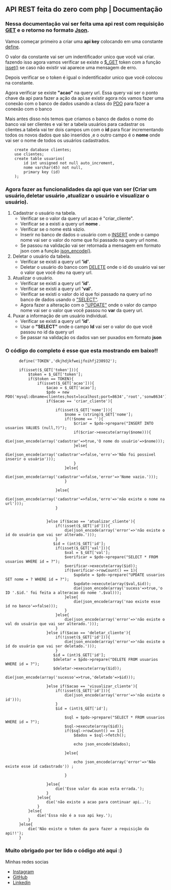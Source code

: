 <h2>API REST feita do zero com php | Documentação</h2>
<h3>Nessa documentação vai ser feita uma api rest com requisição <a href="http://devfuria.com.br/php/como-funcionam-os-metodos-get-e-post/">GET</a> e o retorno no formato <a href="https://www.json.org/json-en.html">Json</a>.</h3>
<p>Vamos começar primeiro a criar uma <b>api key</b> colocando em uma constante <a href="https://www.php.net/manual/en/function.define.php">define</a>.<p>
  <p>O valor da constante vai ser um indentificador unico que você vai criar. fazendo isso agora vamos verificar se existe o <a href="https://www.php.net/manual/en/reserved.variables.globals.php">$_GET</a> token com a função <a href="https://www.php.net/manual/en/function.isset.php">isset()</a> se caso não existir vai aparece uma 
mensagem de erro.</p>
<p>Depois verificar se o token é igual o indentificador unico que você colocou na constante.</p>
<p>Agora verificar se existe <b>"acao"</b> na query url. Essa query vai ser o ponto chave da api para fazer a ação da api.se existir agora nós vamos fazer uma conexão com o banco de dados
usando a class do <a href="https://www.php.net/manual/en/intro.pdo.php">PDO</a> para fazer a conexão com o banco</p>
<p>Mais antes disso nós temos que criamos o banco de dados o nome do banco vai ser clientes e vai ter a tabela usuários para cadastrar os clientes.a tabela vai ter dois campos um com o <b>id</b> para ficar 
incrementando todos os novos dados que são inseridos ,e o outro campo é o <b>nome</b> onde vai ser o nome de todos os usuários cadastrados.</p>

        create database clientes;
        use clientes;
        create table usuarios(
            id int unsigned not null auto_increment,
            nome varchar(45) not null,
            primary key (id)
        );
       
  <h3>Agora fazer as funcionalidades da api que van ser <b>(Criar um usuário,deletar usuário ,atualizar o usuário e visualizar o usuário)</b>.</h3>
<ol>
<li>Cadastrar o usuário na tabela.
  <ul>
    <li>Verificar se o valor da query url acao é </b>"criar_cliente"</b>.</li>
    <li>Verificar se a existi a query url <b>nome</b> .</li>
    <li>Verificar se o nome está vázio.</li>
    <li>Inserir no banco de dados o usuário com o <a href="https://www.w3schools.com/sql/sql_insert.asp">INSERT</a> onde o campo nome vai ser o valor do nome que foi passado na query url nome.</li>
    <li>Se passou na validação vai ser retornada a mensagem em formato json com a função <a href="https://www.php.net/manual/pt_BR/function.json-encode.php">json_encode()</a>.</li>
  </ul>
</li>
<li>Deletar o usuário da tabela.
  <ul>
    <li>Verificar se existi a query url <b>'id'</b>.</li>
    <li>Deletar o usuário do banco com <a href="https://www.w3schools.com/sql/sql_delete.asp">DELETE</a> onde o id do usuário vai ser o valor que você deu na query url.</li>
  </ul>
</li>
<li>Atualizar o usuário.
  <ul>
    <li>Verificar se existi a query url <b>'id'</b>.</li>
    <li>Verificar se existi a query url <b>'val'</b>.</li>
    <li>Verificar se existi o valor do id que foi passado na query url no banco de dados usando o <a href="https://www.w3schools.com/sql/sql_select.asp">"SELECT"</a>.</li>
    <li>Agora fazer a alteração com o <a href="https://www.w3schools.com/sql/sql_update.asp">"UPDATE"</a> onde o valor do campo nome vai ser o valor que você passou no <b>var</b> da query url.</li>
  </ul>
</li>
<li>Puxar a informação de um usuário individual.
  <ul>
    <li>Verificar se existi a query url <b>'id'</b>.</li>
    <li>Usar o <b>"SELECT"</b> onde o campo <b>Id</b> vai ser o valor do que você passou no id da query url</li>
    <li>Se passar na validação os dados van ser puxados em formato <b>json</b></li>
  </ul>
</li>
</ol>
<h3>O código do completo é esse que esta mostrando em baixo!!</h3>

          define('TOKEN','dkjhdjkfweijfoihfj238932');

          if(isset($_GET['token'])){
              $token = $_GET['token'];
              if($token == TOKEN){
                  if(isset($_GET['acao'])){
                      $acao = $_GET['acao'];
                      $pdo = new PDO('mysql:dbname=clientes;host=localhost;port=8634','root','sonw8634');
                      if($acao == 'criar_cliente'){

                          if(isset($_GET['nome'])){
                              $nome = (string)$_GET['nome'];
                              if(!$nome == ''){
                                  $criar = $pdo->prepare("INSERT INTO usuarios VALUES (null,?)");
                                  if($criar->execute(array($nome))){
                                      die(json_encode(array('cadastrar'=>true,'O nome do usuário'=>$nome)));
                                  }else{
                                      die(json_encode(array('cadastrar'=>false,'erro'=>'Não foi possivel inserir o usuário')));
                                  }
                              }else{
                                  die(json_encode(array('cadastrar'=>false,'error'=>'Nome vazio.')));
                              }

                          }else{
                              die(json_encode(array('cadastrar'=>false,'erro'=>'não existe o nome na url')));
                          }


                      }else if($acao == 'atualizar_cliente'){
                          if(!isset($_GET['id'])){
                              die(json_encode(array('error'=>'não existe o id do usuário que vai ser alterado.')));
                          }
                         $id = (int)$_GET['id'];
                          if(isset($_GET['val'])){
                              $val = $_GET['val'];
                              $verificar = $pdo->prepare("SELECT * FROM usuarios WHERE id = ?");
                              $verificar->execute(array($id));
                              if($verificar->rowCount() == 1){
                                  $update = $pdo->prepare("UPDATE usuarios SET nome = ? WHERE id = ?");
                                  $update->execute(array($val,$id));
                                  die(json_encode(array('sucess'=>true,'o ID '.$id.' foi feita a alteracao do nome '.$val)));
                              }else{
                                  die(json_encode(array('nao existe esse id no banco'=>false)));
                              }
                          }else{
                              die(json_encode(array('error'=>'não existe o val do usuário que vai ser alterado.'))); 
                          }
                      }else if($acao == 'deletar_cliente'){
                          if(!isset($_GET['id'])){
                              die(json_encode(array('error'=>'não existe o id do usuário que vai ser deletado.')));
                          }
                         $id = (int)$_GET['id'];
                         $deletar = $pdo->prepare("DELETE FROM usuarios WHERE id = ?");
                         $deletar->execute(array($id));
                         die(json_encode(array('sucesso'=>true,'deletado'=>$id)));

                      }else if($acao == 'visualizar_cliente'){
                          if(!isset($_GET['id'])){
                              die(json_encode(array('error'=>'não existe o id')));
                          }
                          $id = (int)$_GET['id'];

                              $sql = $pdo->prepare("SELECT * FROM usuarios WHERE id = ?");
                              $sql->execute(array($id));
                              if($sql->rowCount() == 1){
                                  $dados = $sql->fetch();

                                  echo json_encode($dados);

                              }else{

                                  echo json_encode(array('error'=>'Não existe esse id cadastrado')) ;

                              }

                      }else{
                          die('Esse valor da acao esta errada.');
                      }
                  }else{
                      die('não existe a acao para continuar api..');
                  }
              }else{
                  die('Essa não é a sua api key.');
              }
          }else{
              die('Não existe o token da para fazer a requisição da api!!');
          }
          
          
<h3>Muito obrigado por ter lido o código até aqui :)</h3>
<p>Minhas redes socias</p>
<ul>
  <li><a href="https://www.instagram.com/gabs1405henrique/">Instagram</a></li>
  <li><a href="https://github.com/Gabs1405dragon">GitHub</a></li>
  <li><a href="https://www.linkedin.com/in/gabriel-h-assis-de-souza-60b496207/">Linkedin</a></li>
</ul>
